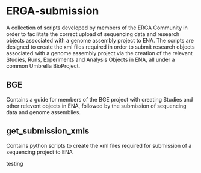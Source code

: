 # ERGA-submission
 
A collection of scripts developed by members of the ERGA Community in order to facilitate the correct upload of sequencing data and research objects associated with a genome assembly project to ENA. The scripts are designed to create the xml files required in order to submit research objects associated with a genome assembly project via the creation of the relevant Studies, Runs, Experiments and Analysis Objects in ENA, all under a common Umbrella BioProject.

## BGE
Contains a guide for members of the BGE project with creating Studies and other relevent objects in ENA, followed by the submission of sequencing data and genome assemblies.

## get_submission_xmls
Contains python scripts to create the xml files required for submission of a sequencing project to ENA

testing
